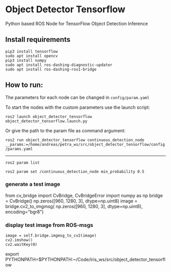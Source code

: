 # Object Detector Tensorflow

Python based ROS Node for TensorFlow Object Detection Inference

## Install requirements

    pip3 install tensorflow
    sudo apt install opencv
    pip3 install numpy
    sudo apt install ros-dashing-diagnostic-updater
    sudo apt install ros-dashing-ros1-bridge


## How to run:

The parameters for each node can be changed in `config/param.yaml`

To start the nodes with the custom parameters use the launch script:

`ros2 launch object_detector_tensorflow object_detector_tensorflow.launch.py `

Or give the path to the param file as command argument:

`ros2 run object_detector_tensorflow continuous_detection_node __params:=/home/andreas/petra_ws/src/object_detector_tensorflow/config/params.yaml`

---

`ros2 param list`

`ros2 param set /continuous_detection_node min_probability 0.5`

### generate a test image

from cv_bridge import CvBridge, CvBridgeError
    import numpy as np
    bridge = CvBridge()
    np.zeros([960, 1280, 3], dtype=np.uint8)
    image = bridge.cv2_to_imgmsg(
        np.zeros([960, 1280, 3], dtype=np.uint8), encoding="bgr8")

### display test image from ROS-msgs

    image = self.bridge.imgmsg_to_cv2(image)
    cv2.imshow()
    cv2.waitKey(0)

export PYTHONPATH=$PYTHONPATH:~/Code/iris_ws/src/object_detector_tensorflow
